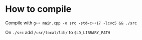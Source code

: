 # How to compile #

Compile with `g++ main.cpp -o src -std=c++17 -lcvc5 && ./src`

On `./src` add `/usr/local/lib/` to `$LD_LIBRARY_PATH`
